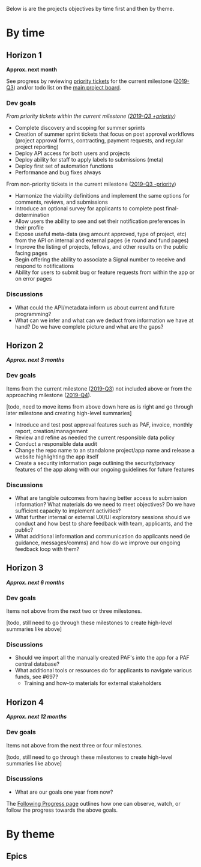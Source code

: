 Below is are the projects objectives by time first and then by theme.

# By time
## Horizon 1
**Approx. next month**

See progress by reviewing [priority tickets](https://github.com/OpenTechFund/opentech.fund/labels/priority) for the current milestone ([2019-Q3](https://github.com/OpenTechFund/opentech.fund/milestone/2)) and/or todo list on the [main project board](https://github.com/OpenTechFund/opentech.fund/projects/2). 

### Dev goals
_From priority tickets within the current milestone ([2019-Q3 +priority](https://github.com/OpenTechFund/opentech.fund/issues?page=2&q=is%3Aopen+is%3Aissue+label%3Apriority+milestone%3A2019-Q3&utf8=%E2%9C%93))_

* Complete discovery and scoping for summer sprints
* Creation of summer sprint tickets that focus on post approval workflows (project approval forms, contracting, payment requests, and regular project reporting) 
* Deploy API access for both users and projects
* Deploy ability for staff to apply labels to submissions (meta)
* Deploy first set of automation functions
* Performance and bug fixes always

From non-priority tickets in the current milestone ([2019-Q3 -priority](https://github.com/OpenTechFund/opentech.fund/issues?utf8=%E2%9C%93&q=is%3Aopen+is%3Aissue+-label%3Apriority+milestone%3A2019-Q3+))

* Harmonize the viability definitions and implement the same options for comments, reviews, and submissions
* Introduce an optional survey for applicants to complete post final-determination
* Allow users the ability to see and set their notification preferences in their profile
* Expose useful meta-data (avg amount approved, type of project, etc) from the API on internal and external pages (ie round and fund pages) 
* Improve the listing of projects, fellows, and other results on the public facing pages
* Begin offering the ability to associate a Signal number to receive and respond to notifications
* Ability for users to submit bug or feature requests from within the app or on error pages

### Discussions 
* What could the API/metadata inform us about current and future programming?
* What can we infer and what can we deduct from information we have at hand? Do we have complete picture and what are the gaps?

## Horizon 2
**_Approx. next 3 months_**

### Dev goals
Items from the current milestone ([2019-Q3](https://github.com/OpenTechFund/opentech.fund/milestone/2)) not included above or from the approaching milestone ([2019-Q4](https://github.com/OpenTechFund/opentech.fund/milestone/3)).

[todo, need to move items from above down here as is right and go through later milestone and creating high-level summaries]

* Introduce and test post approval features such as PAF, invoice, monthly report, creation/management
* Review and refine as needed the current responsible data policy
* Conduct a responsible data audit
* Change the repo name to an standalone project/app name and release a website highlighting the app itself
* Create a security information page outlining the security/privacy features of the app along with our ongoing guidelines for future features


### Discussions
* What are tangible outcomes from having better access to submission information? What materials do we need to meet objectives? Do we have sufficient capacity to implement activities?
* What further internal or external UX/UI exploratory sessions should we conduct and how best to share feedback with team, applicants, and the public?
* What additional information and communication do applicants need (ie guidance, messages/comms) and how do we improve our ongoing feedback loop with them?

## Horizon 3
**_Approx. next 6 months_**

### Dev goals
Items not above from the next two or three milestones.

[todo, still need to go through these milestones to create high-level summaries like above]

### Discussions

* Should we import all the manually created PAF's into the app for a PAF central database?
* What additional tools or resources do for applicants to navigate various funds, see #697?
  * Training and how-to materials for external stakeholders

## Horizon 4
**_Approx. next 12 months_**

### Dev goals
Items not above from the next three or four milestones.

[todo, still need to go through these milestones to create high-level summaries like above]

### Discussions
* What are our goals one year from now?

The [Following Progress page](https://github.com/OpenTechFund/opentech.fund/wiki/Following-progress) outlines how one can observe, watch, or follow the progress towards the above goals.

# By theme

## Epics
